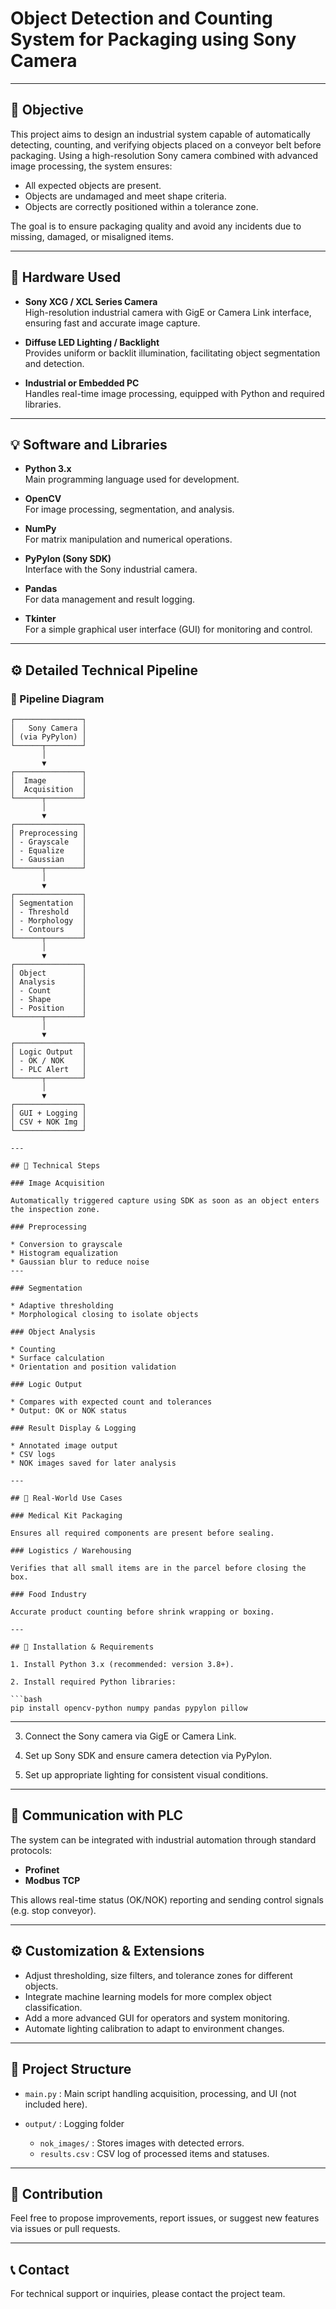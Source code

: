 # Object Detection and Counting System for Packaging using Sony Camera

---

## 🎯 Objective

This project aims to design an industrial system capable of automatically detecting, counting, and verifying objects placed on a conveyor belt before packaging. Using a high-resolution Sony camera combined with advanced image processing, the system ensures:

- All expected objects are present.
- Objects are undamaged and meet shape criteria.
- Objects are correctly positioned within a tolerance zone.

The goal is to ensure packaging quality and avoid any incidents due to missing, damaged, or misaligned items.

---

## 🔧 Hardware Used

- **Sony XCG / XCL Series Camera**  
  High-resolution industrial camera with GigE or Camera Link interface, ensuring fast and accurate image capture.

- **Diffuse LED Lighting / Backlight**  
  Provides uniform or backlit illumination, facilitating object segmentation and detection.

- **Industrial or Embedded PC**  
  Handles real-time image processing, equipped with Python and required libraries.

---

## 💡 Software and Libraries

- **Python 3.x**  
  Main programming language used for development.

- **OpenCV**  
  For image processing, segmentation, and analysis.

- **NumPy**  
  For matrix manipulation and numerical operations.

- **PyPylon (Sony SDK)**  
  Interface with the Sony industrial camera.

- **Pandas**  
  For data management and result logging.

- **Tkinter**  
  For a simple graphical user interface (GUI) for monitoring and control.

---

## ⚙️ Detailed Technical Pipeline

### 🔁 Pipeline Diagram

```text
┌───────────────┐
│   Sony Camera │
│ (via PyPylon) │
└──────┬────────┘
       │
       ▼
┌───────────────┐
│  Image        │
│  Acquisition  │
└──────┬────────┘
       │
       ▼
┌───────────────┐
│ Preprocessing │
│ - Grayscale   │
│ - Equalize    │
│ - Gaussian    │
└──────┬────────┘
       │
       ▼
┌───────────────┐
│ Segmentation  │
│ - Threshold   │
│ - Morphology  │
│ - Contours    │
└──────┬────────┘
       │
       ▼
┌───────────────┐
│ Object        │
│ Analysis      │
│ - Count       │
│ - Shape       │
│ - Position    │
└──────┬────────┘
       │
       ▼
┌───────────────┐
│ Logic Output  │
│ - OK / NOK    │
│ - PLC Alert   │
└──────┬────────┘
       │
       ▼
┌───────────────┐
│ GUI + Logging │
│ CSV + NOK Img │
└───────────────┘

---

## 🧪 Technical Steps

### Image Acquisition

Automatically triggered capture using SDK as soon as an object enters the inspection zone.

### Preprocessing

* Conversion to grayscale
* Histogram equalization
* Gaussian blur to reduce noise
---

### Segmentation

* Adaptive thresholding
* Morphological closing to isolate objects

### Object Analysis

* Counting
* Surface calculation
* Orientation and position validation

### Logic Output

* Compares with expected count and tolerances
* Output: OK or NOK status

### Result Display & Logging

* Annotated image output
* CSV logs
* NOK images saved for later analysis

---

## 🧠 Real-World Use Cases

### Medical Kit Packaging

Ensures all required components are present before sealing.

### Logistics / Warehousing

Verifies that all small items are in the parcel before closing the box.

### Food Industry

Accurate product counting before shrink wrapping or boxing.

---

## 🚀 Installation & Requirements

1. Install Python 3.x (recommended: version 3.8+).

2. Install required Python libraries:

```bash
pip install opencv-python numpy pandas pypylon pillow

```
---

3. Connect the Sony camera via GigE or Camera Link.

4. Set up Sony SDK and ensure camera detection via PyPylon.

5. Set up appropriate lighting for consistent visual conditions.

---

## 🔄 Communication with PLC

The system can be integrated with industrial automation through standard protocols:

* **Profinet**
* **Modbus TCP**

This allows real-time status (OK/NOK) reporting and sending control signals (e.g. stop conveyor).

---

## ⚙️ Customization & Extensions

* Adjust thresholding, size filters, and tolerance zones for different objects.
* Integrate machine learning models for more complex object classification.
* Add a more advanced GUI for operators and system monitoring.
* Automate lighting calibration to adapt to environment changes.

---

## 📁 Project Structure

* `main.py` : Main script handling acquisition, processing, and UI (not included here).
* `output/` : Logging folder

  * `nok_images/` : Stores images with detected errors.
  * `results.csv` : CSV log of processed items and statuses.

---

## 🤝 Contribution

Feel free to propose improvements, report issues, or suggest new features via issues or pull requests.

---

## 📞 Contact

For technical support or inquiries, please contact the project team.

